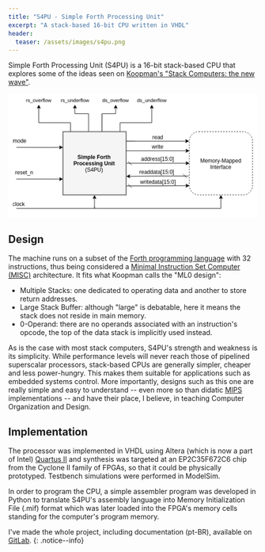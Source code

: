 ```yaml
---
title: "S4PU - Simple Forth Processing Unit"
excerpt: "A stack-based 16-bit CPU written in VHDL"
header:
  teaser: /assets/images/s4pu.png
---
```


Simple Forth Processing Unit (S4PU) is a 16-bit stack-based CPU that explores some of the ideas seen on [Koopman's "Stack Computers: the new wave"](https://users.ece.cmu.edu/~koopman/stack_computers/index.html).

![S4PU](/assets/images/s4pu.png)


Design
----

The machine runs on a subset of the [Forth programming language](https://en.wikipedia.org/wiki/Forth_(programming_language)) with 32 instructions, thus being considered a [Minimal Instruction Set Computer (MISC)](https://en.wikipedia.org/wiki/Minimal_instruction_set_computer) architecture.
It fits what Koopman calls the "ML0 design":
  - Multiple Stacks: one dedicated to operating data and another to store return addresses.
  - Large Stack Buffer: although "large" is debatable, here it means the stack does not reside in main memory.
  - 0-Operand: there are no operands associated with an instruction's opcode, the top of the data stack is implicitly used instead.

As is the case with most stack computers, S4PU's strength and weakness is its simplicity.
While performance levels will never reach those of pipelined superscalar processors, stack-based CPUs are generally simpler, cheaper and less power-hungry.
This makes them suitable for applications such as embedded systems control.
More importantly, designs such as this one are really simple and easy to understand -- even more so than didatic [MIPS](https://en.wikipedia.org/wiki/MIPS_architecture) implementations -- and have their place, I believe, in teaching Computer Organization and Design.


Implementation
----

The processor was implemented in VHDL using Altera (which is now a part of Intel) [Quartus II](https://en.wikipedia.org/wiki/Altera_Quartus) and synthesis was targeted at an EP2C35F672C6 chip from the Cyclone II family of FPGAs, so that it could be physically prototyped.
Testbench simulations were performed in ModelSim.

In order to program the CPU, a simple assembler program was developed in Python to translate S4PU's assembly language into Memory Initialization File (.mif) format which was later loaded into the FPGA's memory cells standing for the computer's program memory.

I've made the whole project, including documentation (pt-BR), available on [GitLab](https://gitlab.com/baioc/s4pu).
{: .notice--info}
